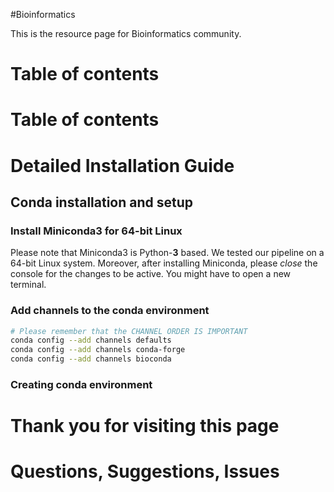 #Bioinformatics


This is the resource page for Bioinformatics community.


# Table of contents


# Table of contents
# Detailed Installation Guide


## Conda installation and setup

### Install Miniconda3 for 64-bit Linux

Please note that Miniconda3 is Python-**3** based.
We tested our pipeline on a 64-bit Linux system.
Moreover, after installing Miniconda, please *close* the console for the changes to be active.
You might have to open a new terminal.

### Add channels to the conda environment

``` bash
# Please remember that the CHANNEL ORDER IS IMPORTANT
conda config --add channels defaults
conda config --add channels conda-forge
conda config --add channels bioconda
```

### Creating conda environment



# Thank you for visiting this page


# Questions, Suggestions, Issues

